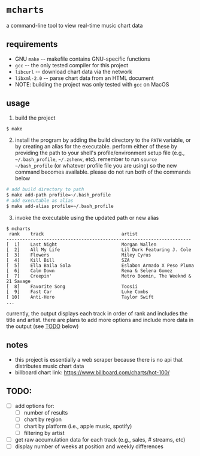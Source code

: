 # `mcharts`
a command-line tool to view real-time music chart data

## requirements
- GNU `make` -- makefile contains GNU-specific functions
- `gcc` -- the only tested compiler for this project
- `libcurl` -- download chart data via the network
- `libxml-2.0` -- parse chart data from an HTML document
- NOTE: building the project was only tested with `gcc` on MacOS

## usage
1. build the project
```bash
$ make
```
2. install the program by adding the build directory to the `PATH` variable, or by creating an alias for the executable. perform either of these by providing the path to your shell's profile/environment setup file (e.g., `~/.bash_profile`, `~/.zshenv`, etc). remember to run `source ~/bash_profile` (or whatever profile file you are using) so the new command becomes available. please do not run both of the commands below
```bash
# add build directory to path
$ make add-path profile=~/.bash_profile
# add executable as alias
$ make add-alias profile=~/.bash_profile
```
3. invoke the executable using the updated path or new alias
```
$ mcharts
 rank    track                             artist
---------------------------------------------------------------------
[  1]    Last Night                        Morgan Wallen
[  2]    All My Life                       Lil Durk Featuring J. Cole
[  3]    Flowers                           Miley Cyrus
[  4]    Kill Bill                         SZA
[  5]    Ella Baila Sola                   Eslabon Armado X Peso Pluma
[  6]    Calm Down                         Rema & Selena Gomez
[  7]    Creepin'                          Metro Boomin, The Weeknd & 21 Savage
[  8]    Favorite Song                     Toosii
[  9]    Fast Car                          Luke Combs
[ 10]    Anti-Hero                         Taylor Swift
...
```
currently, the output displays each track in order of rank and includes the title and artist. there are plans to add more options and include more data in the output (see [TODO](#todo) below)

## notes
- this project is essentially a web scraper because there is no api that distributes music chart data
- billboard chart link: https://www.billboard.com/charts/hot-100/

## TODO:
- [ ] add options for:
  - [ ] number of results
  - [ ] chart by region
  - [ ] chart by platform (i.e., apple music, spotify)
  - [ ] filtering by artist
- [ ] get raw accumulation data for each track (e.g., sales, # streams, etc)
- [ ] display number of weeks at position and weekly differences
